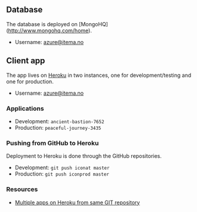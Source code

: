 ## Database

The database is deployed on [MongoHQ] (http://www.mongohq.com/home).
- Username: azure@itema.no

## Client app 

The app lives on [Heroku](https://id.heroku.com/login) in two instances, one for development/testing and one for production.

- Username: azure@itema.no

### Applications

- Development: `ancient-bastion-7652`
- Production: `peaceful-journey-3435`

### Pushing from GitHub to Heroku

Deployment to Heroku is done through the GitHub repositories. 

- Development: `git push iconat master`
- Production: `git push iconprod master`

### Resources

- [Multiple apps on Heroku from same GIT repository](http://tanyanam.com/technology/multiple-apps-on-heroku-from-the-same-git-repository)

